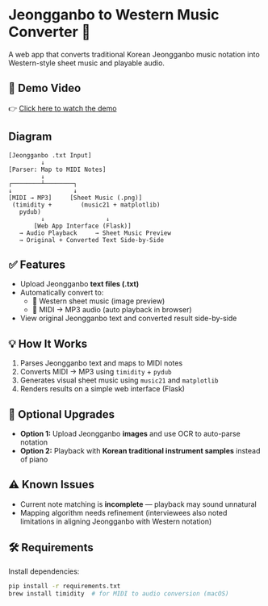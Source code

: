 # Jeongganbo to Western Music Converter 🎼

A web app that converts traditional Korean Jeongganbo music notation into Western-style sheet music and playable audio.

## 🎥 Demo Video

👉 [Click here to watch the demo](https://drive.google.com/file/d/19a9ZdDMI1TJtYmuJwA4hTnAPQUrK9U-f/view?usp=sharing)


## Diagram
```
[Jeongganbo .txt Input]
         ↓
[Parser: Map to MIDI Notes]
         ↓
┌────────┴────────┐
↓                 ↓
[MIDI → MP3]     [Sheet Music (.png)]
 (timidity +        (music21 + matplotlib)
   pydub)
         ↓                 ↓
       [Web App Interface (Flask)]
   → Audio Playback     → Sheet Music Preview
   → Original + Converted Text Side-by-Side
```

## ✅ Features

- Upload Jeongganbo **text files (.txt)**
- Automatically convert to:
  - 🎼 Western sheet music (image preview)
  - 🎵 MIDI → MP3 audio (auto playback in browser)
- View original Jeongganbo text and converted result side-by-side

## 💡 How It Works

1. Parses Jeongganbo text and maps to MIDI notes
2. Converts MIDI → MP3 using `timidity` + `pydub`
3. Generates visual sheet music using `music21` and `matplotlib`
4. Renders results on a simple web interface (Flask)

## 🧪 Optional Upgrades

- **Option 1:** Upload Jeongganbo **images** and use OCR to auto-parse notation
- **Option 2:** Playback with **Korean traditional instrument samples** instead of piano

## ⚠ Known Issues

- Current note matching is **incomplete** — playback may sound unnatural
- Mapping algorithm needs refinement (interviewees also noted limitations in aligning Jeongganbo with Western notation)

## 🛠 Requirements

Install dependencies:

```bash
pip install -r requirements.txt
brew install timidity  # for MIDI to audio conversion (macOS)
